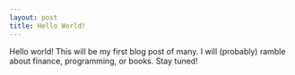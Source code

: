 ```yaml
---
layout: post
title: Hello World!
---
```


Hello world! This will be my first blog post of many. I will (probably) ramble about finance, programming, or books. Stay tuned!